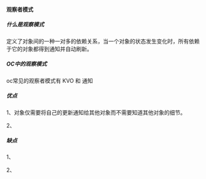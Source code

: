 #### 观察者模式



##### 什么是观察模式

定义了对象间的一种一对多的依赖关系，当一个对象的状态发生变化时，所有依赖于它的对象都得到通知并自动刷新。



##### OC中的观察模式

oc常见的观察者模式有 KVO 和 通知



##### 优点

1、对象仅需要将自己的更新通知给其他对象而不需要知道其他对象的细节。

2、



##### 缺点

1、

2、

